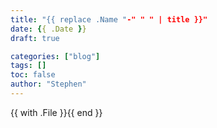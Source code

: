 ```yaml
---
title: "{{ replace .Name "-" " " | title }}"
date: {{ .Date }}
draft: true

categories: ["blog"]
tags: []
toc: false
author: "Stephen"
---
```


{{ with .File }}{{ end }}